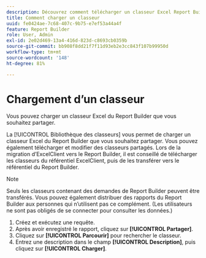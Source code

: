 ```yaml
---
description: Découvrez comment télécharger un classeur Excel Report Builder que vous souhaitez partager.
title: Comment charger un classeur
uuid: fe0424ae-7c68-407c-9b75-e7ef53a44a4f
feature: Report Builder
role: User, Admin
exl-id: 2e02d469-13a4-416d-823d-c8693cb0359b
source-git-commit: bb908f8dd21f7f11d93eb2e3cc843f107b99950d
workflow-type: tm+mt
source-wordcount: '148'
ht-degree: 81%

---
```


# Chargement d’un classeur

Vous pouvez charger un classeur Excel du Report Builder que vous souhaitez partager.

La [!UICONTROL Bibliothèque des classeurs] vous permet de charger un classeur Excel du Report Builder que vous souhaitez partager. Vous pouvez également télécharger et modifier des classeurs partagés. Lors de la migration d’ExcelClient vers le Report Builder, il est conseillé de télécharger les classeurs du référentiel ExcelClient, puis de les transférer vers le référentiel du Report Builder.

>[!NOTE]
>
>Seuls les classeurs contenant des demandes de Report Builder peuvent être transférés. Vous pouvez également distribuer des rapports du Report Builder aux personnes qui n’utilisent pas ce complément. (Les utilisateurs ne sont pas obligés de se connecter pour consulter les données.)

1. Créez et exécutez une requête.
1. Après avoir enregistré le rapport, cliquez sur **[!UICONTROL Partager]**.
1. Cliquez sur **[!UICONTROL Parcourir]** pour rechercher le classeur.
1. Entrez une description dans le champ **[!UICONTROL Description]**, puis cliquez sur **[!UICONTROL Charger]**.

